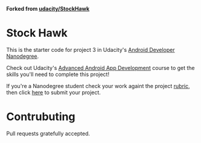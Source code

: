 **Forked from [udacity/StockHawk](https://github.com/udacity/StockHawk)**

# Stock Hawk

This is the starter code for project 3 in Udacity's [Android Developer Nanodegree](https://www.udacity.com/course/android-developer-nanodegree-by-google--nd801).

Check out Udacity's [Advanced Android App Development](https://www.udacity.com/course/advanced-android-app-development--ud855) course to get the skills you'll need to complete this project!

If you're a Nanodegree student check your work againt the project [rubric](https://review.udacity.com/#!/rubrics/140/view), then click [here](https://classroom.udacity.com/nanodegrees/nd801/parts/8011345406/project) to submit your project.

# Contrubuting

Pull requests gratefully accepted.
